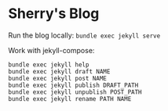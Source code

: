 # Sherry's Blog

Run the blog locally:
``
bundle exec jekyll serve
``

Work with jekyll-compose:
```
bundle exec jekyll help
bundle exec jekyll draft NAME
bundle exec jekyll post NAME
bundle exec jekyll publish DRAFT_PATH
bundle exec jekyll unpublish POST_PATH
bundle exec jekyll rename PATH NAME
```